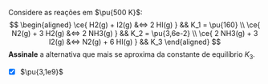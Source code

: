 Considere as reações em $\pu{500 K}$:
$$
\begin{aligned}
    \ce{ H2(g) + I2(g) &<=> 2 HI(g) }    && K_1 = \pu{160} \\
    \ce{ N2(g) + 3 H2(g) &<=> 2 NH3(g) } && K_2 = \pu{3,6e-2} \\
    \ce{ 2 NH3(g) + 3 I2(g) &<=> N2(g) + 6 HI(g) } && K_3
\end{aligned}
$$
**Assinale** a alternativa que mais se aproxima da constante de equilíbrio $K_3$.

- [x] $\pu{3,1e9}$

